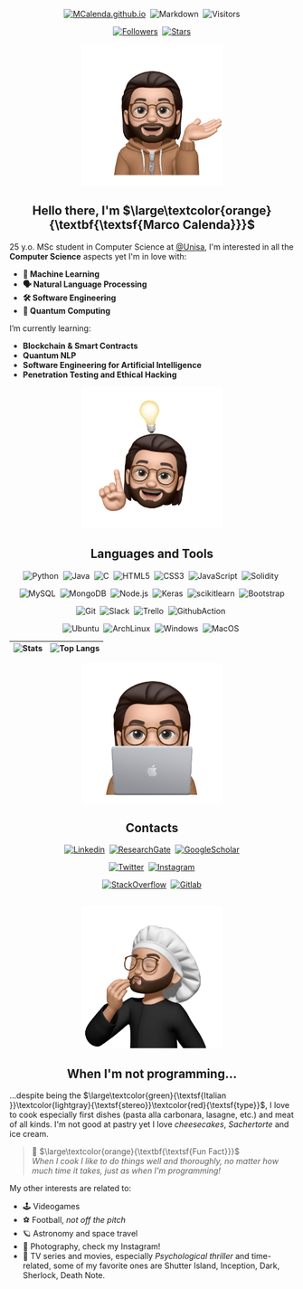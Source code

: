 <div align = "center">

[![MCalenda.github.io](https://img.shields.io/website?down_color=lightgrey&down_message=offline&style=flat&up_color=green&up_message=online&url=https%3A%2F%2Fmcalenda.github.io%2F)](https://MCalenda.github.io/)&nbsp;
![Markdown](https://img.shields.io/badge/Made%20with-Markdown-blue)&nbsp;
![Visitors](https://visitor-badge.glitch.me/badge?page_id=MCalenda&left_color=gray&right_color=blue)

[![Followers](https://img.shields.io/github/followers/MCalenda?style=social&label=Follow&maxAge=2592000)](https://github.com/MCalenda?tab=followers)&nbsp;
[![Stars](https://img.shields.io/github/stars/MCalenda?style=social&label=Star&maxAge=2592000)](https://GitHub.com/MCalenda/)

<img src="resources/memoji1.png" width="250"/>

## Hello there, I'm $\large\textcolor{orange}{\textbf{\textsf{Marco Calenda}}}$

</div>

25 y.o. MSc student in Computer Science at [@Unisa](https://www.unisa.it), I'm interested in all the **Computer Science** aspects yet I'm in love with:
- **🧠 Machine Learning**
- **🗣 Natural Language Processing**
- **🛠 Software Engineering**
- **🚀 Quantum Computing**

I’m currently learning:
- **Blockchain & Smart Contracts**
- **Quantum NLP**
- **Software Engineering for Artificial Intelligence**
- **Penetration Testing and Ethical Hacking**

<div align= "center">

<img src="resources/memoji3.png" width="250"/>

## Languages and Tools
![Python](https://img.shields.io/badge/-Python-05122A?style=flat&logo=python)&nbsp;
![Java](https://img.shields.io/badge/-Java-05122A?style=flat&logo=Java)&nbsp;
![C](https://img.shields.io/badge/-C-05122A?style=flat&logo=c)&nbsp;
![HTML5](https://img.shields.io/badge/-HTML5-05122A?style=flat&logo=HTML5)&nbsp;
![CSS3](https://img.shields.io/badge/-CSS3-05122A?style=flat&logo=CSS3&logoColor=1572B6)&nbsp;
![JavaScript](https://img.shields.io/badge/-JavaScript-05122A?style=flat&logo=javascript)&nbsp;
![Solidity](https://img.shields.io/badge/-Solidity-05122A?style=flat&logo=solidity)&nbsp;

![MySQL](https://img.shields.io/badge/-MySQL-05122A?style=flat&logo=mysql&logoColor=white)&nbsp;
![MongoDB](https://img.shields.io/badge/-MongoDB-05122A?style=flat&logo=mongodb)&nbsp;
![Node.js](https://img.shields.io/badge/-Node.js-05122A?style=flat&logo=node.js)&nbsp;
![Keras](https://img.shields.io/badge/-Keras-05122A?style=flat&logo=Keras&logoColor=D00000)&nbsp;
![scikitlearn](https://img.shields.io/badge/-scikit%20learn-05122A?style=flat&logo=scikitlearn&logoColor=F7931E)&nbsp;
![Bootstrap](https://img.shields.io/badge/-Bootstrap-05122A?style=flat&logo=Bootstrap&)

![Git](https://img.shields.io/badge/-Git-05122A?style=flat&logo=git)&nbsp;
![Slack](https://img.shields.io/badge/-Slack-05122A?style=flat&logo=slack&logoColor=4A154B)&nbsp;
![Trello](https://img.shields.io/badge/-Trello-05122A?style=flat&logo=trello&logoColor=0052CC)&nbsp;
![GithubAction](https://img.shields.io/badge/-Github%20Actions-05122A?style=flat&logo=githubactions)&nbsp;

![Ubuntu](https://img.shields.io/badge/-Ubuntu-05122A?style=flat&logo=ubuntu)&nbsp;
![ArchLinux](https://img.shields.io/badge/-Arch%20Linux-05122A?style=flat&logo=archlinux)&nbsp;
![Windows](https://img.shields.io/badge/-Windows-05122A?style=flat&logo=windows&logoColor=0078D6)&nbsp;
![MacOS](https://img.shields.io/badge/-MacOS-05122A?style=flat&logo=macos)&nbsp;

|![Stats](https://github-readme-stats.vercel.app/api?username=MCalenda&show_icons=true&theme=codeSTACKr)|![Top Langs](https://github-readme-stats.vercel.app/api/top-langs/?username=MCalenda&layout=compact&theme=codeSTACKr)|
|-|-|

<img align="center" src="resources/memoji2.png" width="250"/>

## Contacts

[![Linkedin](https://img.shields.io/badge/LinkedIn-05122A?style=flat&logo=linkedin&logoColor=0A66C2)](https://www.linkedin.com/in/mcalenda/)&nbsp;
[![ResearchGate](https://img.shields.io/badge/ResearchGate-05122A?style=flat&logo=researchgate)](https://www.researchgate.net/profile/Marco-Calenda-3)&nbsp;
[![GoogleScholar](https://img.shields.io/badge/GoogleScholar-05122A?style=flat&logo=googlescholar)](https://scholar.google.com/citations?hl=en&user=klE6BCUAAAAJ)


[![Twitter](https://img.shields.io/badge/Twitter-05122A?style=flat&logo=twitter)](https://twitter.com/M_Calenda)&nbsp;
[![Instagram](https://img.shields.io/badge/Instagram-05122A?style=flat&logo=instagram)](https://www.instagram.com/marco.calenda/)

[![StackOverflow](https://img.shields.io/badge/Stack_Overflow-05122A?style=flat&logo=stack-overflow)](https://stackoverflow.com/users/13917630/marco-calenda)&nbsp;
[![Gitlab](https://img.shields.io/badge/GitLab-05122A?&style=flat&logo=gitlab)](https://gitlab.com/MCalenda)

<br>

<img src="resources/memoji4.png" width="250"/>

## When I'm not programming...

</div>

...despite being the $\large\textcolor{green}{\textsf{Italian }}\textcolor{lightgray}{\textsf{stereo}}\textcolor{red}{\textsf{type}}$, I love to cook especially first dishes (pasta alla carbonara, lasagne, etc.) and meat of all kinds. I'm not good at pastry yet I love *cheesecakes*, *Sachertorte* and ice cream.

> 🔸 $\large\textcolor{orange}{\textbf{\textsf{Fun Fact}}}$ <br> *When I cook I like to do things well and thoroughly, no matter how much time it takes, just as when I'm programming!*

My other interests are related to:
- 🕹️ Videogames
- ⚽️ Football, *not off the pitch*
- 🪐 Astronomy and space travel
- 📸 Photography, check my Instagram!
- 🍿 TV series and movies, especially *Psychological thriller* and time-related, some of my favorite ones are Shutter Island, Inception, Dark, Sherlock, Death Note.
